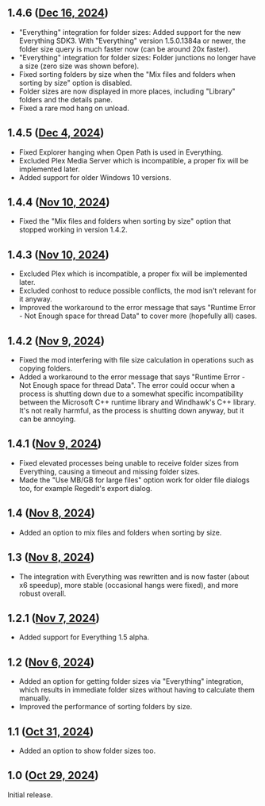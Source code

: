 ## 1.4.6 ([Dec 16, 2024](https://github.com/ramensoftware/windhawk-mods/blob/4daa0db637b47f3da820ad7d1cdcc64236068d12/mods/explorer-details-better-file-sizes.wh.cpp))

* "Everything" integration for folder sizes: Added support for the new Everything SDK3. With "Everything" version 1.5.0.1384a or newer, the folder size query is much faster now (can be around 20x faster).
* "Everything" integration for folder sizes: Folder junctions no longer have a size (zero size was shown before).
* Fixed sorting folders by size when the "Mix files and folders when sorting by size" option is disabled.
* Folder sizes are now displayed in more places, including "Library" folders and the details pane.
* Fixed a rare mod hang on unload.

## 1.4.5 ([Dec 4, 2024](https://github.com/ramensoftware/windhawk-mods/blob/1c07c82111a8cfb4c2a1757f702e598172570193/mods/explorer-details-better-file-sizes.wh.cpp))

* Fixed Explorer hanging when Open Path is used in Everything.
* Excluded Plex Media Server which is incompatible, a proper fix will be implemented later.
* Added support for older Windows 10 versions.

## 1.4.4 ([Nov 10, 2024](https://github.com/ramensoftware/windhawk-mods/blob/f396f78d645dc57089bf4805a63b0bd82f50d745/mods/explorer-details-better-file-sizes.wh.cpp))

* Fixed the "Mix files and folders when sorting by size" option that stopped working in version 1.4.2.

## 1.4.3 ([Nov 10, 2024](https://github.com/ramensoftware/windhawk-mods/blob/49e105f33c5fef9363a0dae4f6e12a9b5ec31746/mods/explorer-details-better-file-sizes.wh.cpp))

* Excluded Plex which is incompatible, a proper fix will be implemented later.
* Excluded conhost to reduce possible conflicts, the mod isn't relevant for it anyway.
* Improved the workaround to the error message that says "Runtime Error - Not Enough space for thread Data" to cover more (hopefully all) cases.

## 1.4.2 ([Nov 9, 2024](https://github.com/ramensoftware/windhawk-mods/blob/319700c1152b5e0d664b6832eff4bb003d92dfee/mods/explorer-details-better-file-sizes.wh.cpp))

* Fixed the mod interfering with file size calculation in operations such as copying folders.
* Added a workaround to the error message that says "Runtime Error - Not Enough space for thread Data". The error could occur when a process is shutting down due to a somewhat specific incompatibility between the Microsoft C++ runtime library and Windhawk's C++ library. It's not really harmful, as the process is shutting down anyway, but it can be annoying.

## 1.4.1 ([Nov 9, 2024](https://github.com/ramensoftware/windhawk-mods/blob/a338ea9f84db30284a1e95afd8475423e389ef58/mods/explorer-details-better-file-sizes.wh.cpp))

* Fixed elevated processes being unable to receive folder sizes from Everything, causing a timeout and missing folder sizes.
* Made the "Use MB/GB for large files" option work for older file dialogs too, for example Regedit's export dialog.

## 1.4 ([Nov 8, 2024](https://github.com/ramensoftware/windhawk-mods/blob/8a97216088069321df239b51174247ec6342138c/mods/explorer-details-better-file-sizes.wh.cpp))

* Added an option to mix files and folders when sorting by size.

## 1.3 ([Nov 8, 2024](https://github.com/ramensoftware/windhawk-mods/blob/404f046ed97d3f4f50c777b774419268c318de7a/mods/explorer-details-better-file-sizes.wh.cpp))

* The integration with Everything was rewritten and is now faster (about x6 speedup), more stable (occasional hangs were fixed), and more robust overall.

## 1.2.1 ([Nov 7, 2024](https://github.com/ramensoftware/windhawk-mods/blob/2d7a490c8540c53e5c97f7b8f96789c2a96d5fd4/mods/explorer-details-better-file-sizes.wh.cpp))

* Added support for Everything 1.5 alpha.

## 1.2 ([Nov 6, 2024](https://github.com/ramensoftware/windhawk-mods/blob/b789eaa75dec0f1005f0c08b8657a9901bbb910d/mods/explorer-details-better-file-sizes.wh.cpp))

* Added an option for getting folder sizes via "Everything" integration, which results in immediate folder sizes without having to calculate them manually.
* Improved the performance of sorting folders by size.

## 1.1 ([Oct 31, 2024](https://github.com/ramensoftware/windhawk-mods/blob/0948b033c97db8abadfab78beffec4628a3924e0/mods/explorer-details-better-file-sizes.wh.cpp))

* Added an option to show folder sizes too.

## 1.0 ([Oct 29, 2024](https://github.com/ramensoftware/windhawk-mods/blob/244c09ae0f58a664e6590bcce385b7f99cc2305a/mods/explorer-details-better-file-sizes.wh.cpp))

Initial release.
